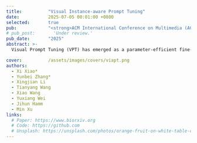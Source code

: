 ```yaml
---
title:          "Visual Instance-aware Prompt Tuning"
date:           2025-07-05 00:01:00 +0800
selected:       true
pub:            "<strong>ACM International Conference on Multimedia (ACM MM)</strong>"
# pub_post:       'Under review.'
pub_date:       "2025"
abstract: >-
  Visual Prompt Tuning (VPT) has emerged as a parameter-efficient fine-tuning paradigm for vision transformers, with conventional approaches utilizing dataset-level prompts that remain the same across all input instances. We observe that this strategy results in sub-optimal performance due to high variance in downstream datasets. To address this challenge, we propose Visual Instance-aware Prompt Tuning (ViaPT), which generates instance-aware prompts based on each individual input and fuses them with dataset-level prompts, leveraging Principal Component Analysis (PCA) to retain important prompting information.

cover:          /assets/images/covers/viapt.png
authors:
  - Xi Xiao*
  - Yunbei Zhang*
  - Xingjian Li
  - Tianyang Wang
  - Xiao Wang
  - Yuxiang Wei
  - Jihun Hamm
  - Min Xu
links:
  # Paper: https://www.biorxiv.org
  # Code: https://github.com
  # Unsplash: https://unsplash.com/photos/orange-fruit-on-white-table-cloth-ISX_imp8t1o
---
```

